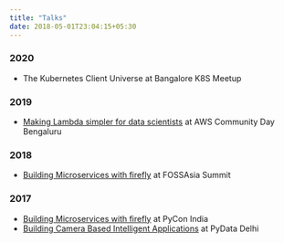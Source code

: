 ```yaml
---
title: "Talks"
date: 2018-05-01T23:04:15+05:30
---
```


### 2020

- The Kubernetes Client Universe at Bangalore K8S Meetup

### 2019

- [Making Lambda simpler for data scientists](https://nabarun.in/talk/2019/awscdblr) at AWS Community Day Bengaluru

### 2018

- [Building Microservices with firefly](https://nabarun.in/talk/2018/fossasiasummit) at FOSSAsia Summit

### 2017

- [Building Microservices with firefly](https://nabarun.in/talk/2017/pyconindia) at PyCon India
- [Building Camera Based Intelligent Applications](https://nabarun.in/talk/2017/pydatadelhi) at PyData Delhi
